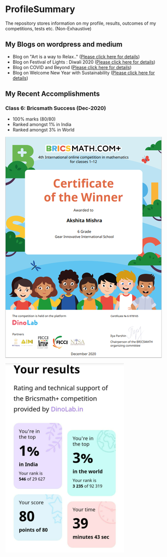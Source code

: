 # ProfileSummary

The repository stores information on my profile, results, outcomes of my competitions, tests etc. (Non-Exhaustive)

## My Blogs on wordpress and medium

- Blog on "Art is a way to Relax.." ([Please click here for details](https://medium.com/@mishra.akszita/art-is-a-way-to-relax-178964c64a1c))
- Blog on Festival of Lights : Diwali 2020 ([Please click here for details](https://thinktoinnovate.wordpress.com/2020/12/15/happy-diwali-2020-festival-of-lights/))
- Blog on COVID and Beyond ([Please click here for details](https://thinktoinnovate.wordpress.com/2020/05/29/covid-and-beyond/))
- Blog on Welcome New Year with Sustainability ([Please click here for details](https://mishra-akszita.medium.com/welcome-new-year-with-sustainability-401fdf3fdbad))


## My Recent Accomplishments

### Class 6: Bricsmath Success (Dec-2020)

- 100% marks (80/80)
- Ranked amongst 1% in India
- Ranked amongst 3% in World

![Image1](/images/Image1.png)

![Image2](/images/Image2.png)


